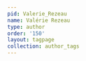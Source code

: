 ```yaml
---
pid: Valerie_Rezeau
name: Valérie Rezeau
type: author
order: '150'
layout: tagpage
collection: author_tags
---
```

